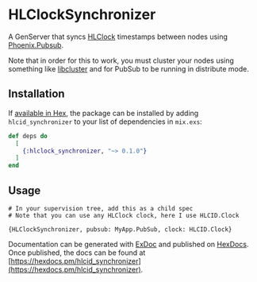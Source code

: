 # HLClockSynchronizer

A GenServer that syncs [HLClock](https://hexdocs.pm/hlclock/HLClock.html) timestamps between nodes using [Phoenix.Pubsub](https://hexdocs.pm/phoenix_pubsub/Phoenix.PubSub.html).

Note that in order for this to work, you must cluster your nodes using something like [libcluster](https://hexdocs.pm/libcluster/readme.html) and for PubSub to be running in distribute mode.

## Installation

If [available in Hex](https://hex.pm/docs/publish), the package can be installed
by adding `hlcid_synchronizer` to your list of dependencies in `mix.exs`:

```elixir
def deps do
  [
    {:hlclock_synchronizer, "~> 0.1.0"}
  ]
end
```

## Usage
```
# In your supervision tree, add this as a child spec
# Note that you can use any HLClock clock, here I use HLCID.Clock

{HLClockSynchronizer, pubsub: MyApp.PubSub, clock: HLCID.Clock}
```

Documentation can be generated with [ExDoc](https://github.com/elixir-lang/ex_doc)
and published on [HexDocs](https://hexdocs.pm). Once published, the docs can
be found at [https://hexdocs.pm/hlcid_synchronizer](https://hexdocs.pm/hlcid_synchronizer).

